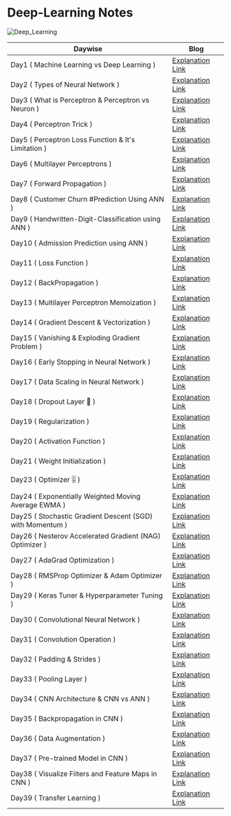 # Deep-Learning Notes


![Deep_Learning](https://github.com/sachinkumar1609/100-Days-of-Deep-Learning/assets/103982094/95c96cc9-f324-4cea-93b0-fd165c1f5f83)




|Daywise| Blog |
|-|-|
|Day1 ( Machine Learning vs Deep Learning )| [Explanation Link](https://x.com/Sachintukumar/status/1755284231515967579?s=20)
|Day2 ( Types of Neural Network  )| [Explanation Link](https://x.com/Sachintukumar/status/1755659435073302958?s=20)
|Day3 ( What is Perceptron & Perceptron vs Neuron )| [Explanation Link](https://x.com/Sachintukumar/status/1756340578697281716?s=20) 
|Day4 ( Perceptron Trick )| [Explanation Link](https://x.com/Sachintukumar/status/1756649343933911406?s=20) 
|Day5 ( Perceptron Loss Function & It's Limitation )| [Explanation Link](https://x.com/Sachintukumar/status/1758208993372356994?s=20) 
|Day6 ( Multilayer Perceptrons  )| [Explanation Link](https://x.com/Sachintukumar/status/1758734882896068729?s=20)
|Day7 ( Forward Propagation )| [Explanation Link](https://x.com/Sachintukumar/status/1758897570263470362?s=20)
|Day8 ( Customer Churn #Prediction Using ANN )| [Explanation Link](https://x.com/Sachintukumar/status/1759636609543381132?s=20)
|Day9 ( Handwritten-Digit-Classification using ANN  )| [Explanation Link](https://x.com/Sachintukumar/status/1760002907221655872?s=20)
|Day10 ( Admission Prediction using ANN  )| [Explanation Link](https://x.com/Sachintukumar/status/1760350716898812318?s=20)
|Day11 ( Loss Function   )| [Explanation Link](https://x.com/Sachintukumar/status/1760715405730173270?s=20)
|Day12 ( BackPropagation   )| [Explanation Link](https://x.com/Sachintukumar/status/1762894827195392087?s=20)
|Day13 ( Multilayer Perceptron Memoization   )| [Explanation Link](https://x.com/Sachintukumar/status/1763253513835221425?s=20)
|Day14 (  Gradient Descent & Vectorization  )| [Explanation Link](https://x.com/Sachintukumar/status/1763897818257985934?s=20)
|Day15 ( Vanishing & Exploding Gradient Problem )| [Explanation Link](https://x.com/Sachintukumar/status/1764182164504187117?s=20)
|Day16 ( Early Stopping in Neural Network )| [Explanation Link](https://x.com/Sachintukumar/status/1764678995361268047?s=20)
|Day17 ( Data Scaling in Neural Network )| [Explanation Link](https://x.com/Sachintukumar/status/1765066624820977951?s=20)
|Day18 ( Dropout Layer 🧬  )| [Explanation Link](https://x.com/Sachintukumar/status/1765428888128344472?s=20)
|Day19 ( Regularization  )| [Explanation Link](https://x.com/Sachintukumar/status/1765767487768150294?s=20)
|Day20 ( Activation Function )| [Explanation Link](https://x.com/Sachintukumar/status/1766513253918683477?s=20)
|Day21 ( Weight Initialization )| [Explanation Link](https://x.com/Sachintukumar/status/1767246123515969981?s=20)
|Day23 ( Optimizer 🎚️ )| [Explanation Link](https://x.com/Sachintukumar/status/1767961775386005635?s=20)
|Day24 ( Exponentially Weighted Moving Average EWMA )| [Explanation Link](https://x.com/Sachintukumar/status/1768682747026145650?s=20)
|Day25 ( Stochastic Gradient Descent (SGD) with Momentum )| [Explanation Link](https://x.com/Sachintukumar/status/1769040008529490201?s=20)
|Day26 ( Nesterov Accelerated Gradient (NAG) Optimizer )| [Explanation Link](https://x.com/Sachintukumar/status/1769324295313109370?s=20)
|Day27 ( AdaGrad Optimization )| [Explanation Link](https://x.com/Sachintukumar/status/1769695137934774474?s=20)
|Day28 ( RMSProp Optimizer & Adam Optimizer )| [Explanation Link](https://x.com/Sachintukumar/status/1770144746846949665?s=20)
|Day29 (  Keras Tuner & Hyperparameter Tuning )| [Explanation Link](https://x.com/Sachintukumar/status/1770495690256306433?s=20)
|Day30 ( Convolutional Neural Network )| [Explanation Link](https://x.com/Sachintukumar/status/1770868261808140467?s=20)
|Day31 ( Convolution Operation  )| [Explanation Link](https://x.com/Sachintukumar/status/1771442217015443555?s=20)
|Day32 ( Padding & Strides  )| [Explanation Link](https://x.com/Sachintukumar/status/1771806525448708534?s=20)
|Day33 ( Pooling Layer  )| [Explanation Link](https://x.com/Sachintukumar/status/1772270086495092896?s=20)
|Day34 ( CNN Architecture & CNN vs ANN  )| [Explanation Link](https://x.com/Sachintukumar/status/1772657013597651050?s=20)
|Day35 ( Backpropagation in CNN  )| [Explanation Link](https://x.com/Sachintukumar/status/1773038218625077372?s=20)
|Day36 ( Data Augmentation  )| [Explanation Link](https://x.com/Sachintukumar/status/1773962109958705224?s=20)
|Day37 ( Pre-trained Model in CNN )| [Explanation Link](https://x.com/Sachintukumar/status/1807015338912973077)
|Day38 ( Visualize Filters and Feature Maps in CNN )| [Explanation Link](https://x.com/Sachintukumar/status/1807445892003209444)
|Day39 ( Transfer Learning )| [Explanation Link](https://x.com/Sachintukumar/status/1808932587399684147)


